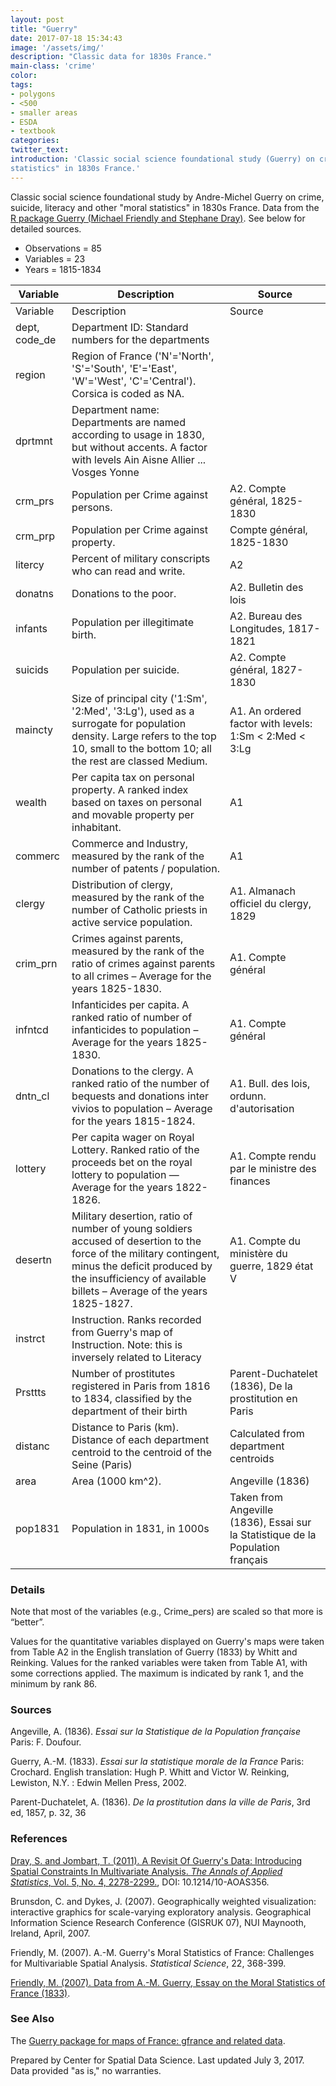 ```yaml
---
layout: post
title: "Guerry"
date: 2017-07-18 15:34:43
image: '/assets/img/'
description: "Classic data for 1830s France."
main-class: 'crime'
color:
tags:
- polygons
- <500
- smaller areas
- ESDA
- textbook
categories:
twitter_text:
introduction: 'Classic social science foundational study (Guerry) on crime, suicide, literacy and other "moral
statistics" in 1830s France.'
---
```

<script>
  var map = L.map('map');
  L.tileLayer('https://api.tiles.mapbox.com/v4/{id}/{z}/{x}/{y}.png?access_token=pk.eyJ1IjoibWFwYm94IiwiYSI6ImNpejY4NXVycTA2emYycXBndHRqcmZ3N3gifQ.rJcFIG214AriISLbB6B5aw', { <!--this is the URL for the Guerry Geojson-->
		maxZoom: 18,
		attribution: 'Map data &copy; <a href="http://openstreetmap.org">OpenStreetMap</a> contributors, ' +
			'<a href="http://creativecommons.org/licenses/by-sa/2.0/">CC-BY-SA</a>, ' +
			'Imagery © <a href="http://mapbox.com">Mapbox</a>',
		id: 'mapbox.light'
	}).addTo(map);

  map.scrollWheelZoom.disable();
  map.touchZoom.disable();
  var enableMapInteraction = function () {
      map.scrollWheelZoom.enable();
      map.touchZoom.enable();
  }
  $('#map').on('click touch', enableMapInteraction);
$('#map').on('mouseout', function(){ map.scrollWheelZoom.disable();});

  var smallIcon = L.icon({
         iconUrl: 'http://www.hckrecruitment.nic.in/images/blue.png',
         iconSize: [16, 16], // size of the icon
         });

   function onEachFeature(feature, layer) {
     //console.log(feature);
     var txt = "";
     for (var fname in feature.properties) {
       txt += fname;
       txt += " : ";
       txt += feature.properties[fname];
       txt += "<br/>";
     }
     layer.bindPopup(txt);
   }


  // load GeoJSON from an external file
  // load GeoJSON from an external file
  $.getJSON("../data/Guerry.geojson",function(data){
    // add GeoJSON layer to the map once the file is loaded
    var json = L.geoJson(data, {
      pointToLayer: function(feature, latlng) {
        
        return L.marker(latlng, {
          icon: smallIcon
        });
      },
      onEachFeature: onEachFeature
    });
    json.addTo(map);
    map.fitBounds(json.getBounds());
  });

</script>

Classic social science foundational study by Andre-Michel Guerry on crime, suicide, literacy and other "moral
statistics" in 1830s France. Data from the [R package Guerry (Michael Friendly and Stephane Dray)](https://www.rdocumentation.org/packages/Guerry/versions/1.6-1). See below for detailed sources. 


* Observations = 85
* Variables = 23
* Years = 1815-1834


|**Variable**|**Description**|**Source**|
|---|---|---|
|Variable|	Description	|Source|
|dept, code_de	|Department ID: Standard numbers for the departments| |	
|region	|   Region of France ('N'='North', 'S'='South', 'E'='East', 'W'='West', 'C'='Central').  Corsica is coded as NA.	| |
|dprtmnt|	Department name: Departments are named according to usage in 1830, but without accents. A factor with levels Ain Aisne Allier ... Vosges Yonne| |	
|crm_prs|	Population per Crime against persons.|	A2. Compte général, 1825-1830|
|crm_prp|	Population per Crime against property.	|Compte général, 1825-1830|
|litercy	|Percent of military conscripts who can read and write.|	A2 |
|donatns|	Donations to the poor.|	A2. Bulletin des lois|
|infants|	Population per illegitimate birth.|	A2. Bureau des Longitudes, 1817-1821|
|suicids|	Population per suicide.	| A2. Compte général, 1827-1830|
|maincty|	Size of principal city ('1:Sm', '2:Med', '3:Lg'), used as a surrogate for population density. Large refers to the top 10, small to the bottom 10; all the rest are classed Medium.	|A1. An ordered factor with levels: 1:Sm < 2:Med < 3:Lg|
|wealth	|   Per capita tax on personal property. A ranked index based on taxes on personal and movable property per inhabitant.|	A1|
|commerc|	Commerce and Industry, measured by the rank of the number of patents / population.	|A1|
|clergy	|   Distribution of clergy, measured by the rank of the number of Catholic priests in active service population.	|A1. Almanach officiel du clergy, 1829|
|crim_prn	|Crimes against parents, measured by the rank of the ratio of crimes against parents to all crimes – Average for the years 1825-1830.|	A1. Compte général|
|infntcd	|Infanticides per capita. A ranked ratio of number of infanticides to population – Average for the years 1825-1830.	| A1. Compte général|
|dntn_cl|	Donations to the clergy. A ranked ratio of the number of bequests and donations inter vivios to population – Average for the years 1815-1824.	|A1. Bull. des lois, ordunn. d'autorisation|
|lottery|	Per capita wager on Royal Lottery. Ranked ratio of the proceeds bet on the royal lottery to population — Average for the years 1822-1826.	|A1. Compte rendu par le ministre des finances|
|desertn|	Military desertion, ratio of number of young soldiers accused of desertion to the force of the military contingent, minus the deficit produced by the insufficiency of available billets – Average of the years 1825-1827.|	A1. Compte du ministère du guerre, 1829 état V|
|instrct	|Instruction. Ranks recorded from Guerry's map of Instruction. Note: this is inversely related to Literacy | |	
|Prsttts	|Number of prostitutes registered in Paris from 1816 to 1834, classified by the department of their birth |	Parent-Duchatelet (1836), De la prostitution en Paris |
|distanc|	Distance to Paris (km). Distance of each department centroid to the centroid of the Seine (Paris)	|Calculated from department centroids|
|area	|   Area (1000 km^2).	|Angeville (1836)|
|pop1831	|Population in 1831, in 1000s|	Taken from Angeville (1836), Essai sur la Statistique de la Population français|


### **Details**

Note that most of the variables (e.g., Crime\_pers) are scaled so that more is “better”. 

Values for the quantitative variables displayed on Guerry's maps were taken from Table A2 in the English translation of Guerry (1833) by Whitt and Reinking. Values for the ranked variables were taken from Table A1, with some corrections applied. The maximum is indicated by rank 1, and the minimum by rank 86. 

### **Sources**

Angeville, A. (1836). *Essai sur la Statistique de la Population française* Paris: F. Doufour. 

Guerry, A.-M. (1833). *Essai sur la statistique morale de la France* Paris: Crochard. English translation: Hugh P. Whitt and Victor W. Reinking, Lewiston, N.Y. : Edwin Mellen Press, 2002. 

Parent-Duchatelet, A. (1836). *De la prostitution dans la ville de Paris*, 3rd ed, 1857, p. 32, 36 

### **References**

[Dray, S. and Jombart, T. (2011). A Revisit Of Guerry's Data: Introducing Spatial Constraints In Multivariate Analysis. *The Annals of Applied Statistics*, Vol. 5, No. 4, 2278-2299.](http://arxiv.org/pdf/1202.6485.pdf), DOI: 10.1214/10-AOAS356. 

Brunsdon, C. and Dykes, J. (2007). Geographically weighted visualization: interactive graphics for scale-varying exploratory analysis. Geographical Information Science Research Conference (GISRUK 07), NUI Maynooth, Ireland, April, 2007. 

Friendly, M. (2007). A.-M. Guerry's Moral Statistics of France: Challenges for Multivariable Spatial Analysis. *Statistical Science*, 22, 368-399. 

[Friendly, M. (2007). Data from A.-M. Guerry, Essay on the Moral Statistics of France (1833)](http://datavis.ca/gallery/guerry/guerrydat.html). 

### **See Also**

The [Guerry package for maps of France: gfrance and related data](https://www.rdocumentation.org/packages/Guerry/versions/1.6-1). 

Prepared by Center for Spatial Data Science. Last updated July 3, 2017.
Data provided "as is," no warranties.
